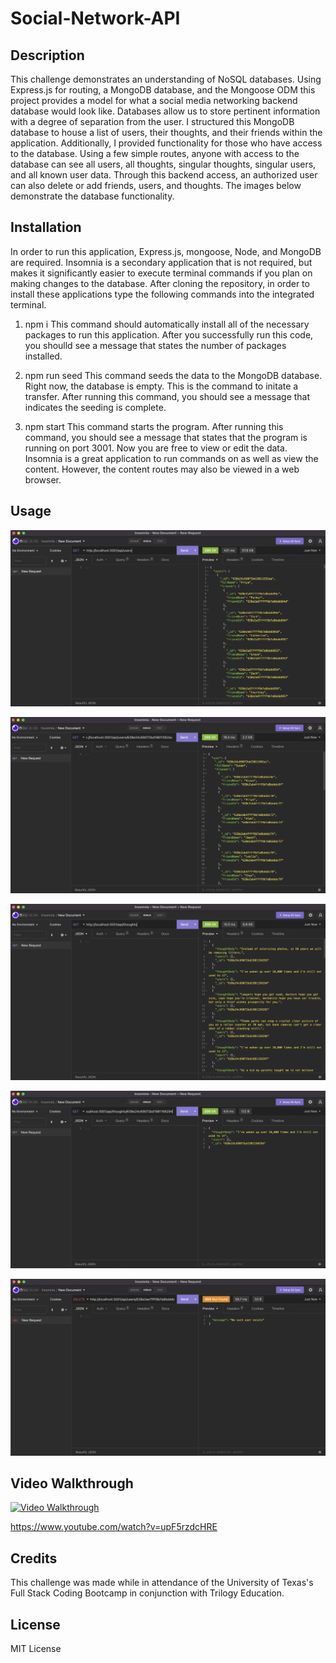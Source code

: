 # Social-Network-API

## Description
This challenge demonstrates an understanding of NoSQL databases. Using Express.js for routing, a MongoDB database, and the Mongoose ODM this project provides a model for what a social media networking backend database would look like. Databases allow us to store pertinent information with a degree of separation from the user. I structured this MongoDB database to house a list of users, their thoughts, and their friends within the application. Additionally, I provided functionality for those who have access to the database. Using a few simple routes, anyone with access to the database can see all users, all thoughts, singular thoughts, singular users, and all known user data. Through this backend access, an authorized user can also delete or add friends, users, and thoughts. The images below demonstrate the database functionality.

## Installation

In order to run this application, Express.js, mongoose, Node, and MongoDB are required. Insomnia is a secondary application that is not required, but makes it significantly easier to execute terminal commands if you plan on making changes to the database. After cloning the repository, in order to install these applications type the following commands into the integrated terminal.

1) npm i
This command should automatically install all of the necessary packages to run this application. After you successfully run this code, you shoulld see a message that states the number of packages installed.

2) npm run seed
This command seeds the data to the MongoDB database. Right now, the database is empty. This is the command to initate a transfer. After running this command, you should see a message that indicates the seeding is complete.

3) npm start
This command starts the program. After running this command, you should see a message that states that the program is running on port 3001. Now you are free to view or edit the data. Insomnia is a great application to run commands on as well as view the content. However, the content routes may also be viewed in a web browser.

## Usage
![GET request of all the user data](./images/Screen%20Shot%202022-12-05%20at%2011.30.10%20AM.png)

![GET request of one user's data](./images/Screen%20Shot%202022-12-05%20at%2011.30.40%20AM.png)

![GET request of all thoughts](./images/Screen%20Shot%202022-12-05%20at%2011.30.55%20AM.png)

![GET request of one user's thoughts](./images/Screen%20Shot%202022-12-05%20at%2011.31.11%20AM.png)

![DELETE request of one user](./images/Screen%20Shot%202022-12-05%20at%2011.31.49%20AM.png)

## Video Walkthrough

[![Video Walkthrough](https://img.youtube.com/vi/upF5rzdcHRE/0.jpg)](https://www.youtube.com/watch?v=upF5rzdcHRE)

https://www.youtube.com/watch?v=upF5rzdcHRE

## Credits
This challenge was made while in attendance of the University of Texas's Full Stack Coding Bootcamp in conjunction with Trilogy Education.

## License
MIT License